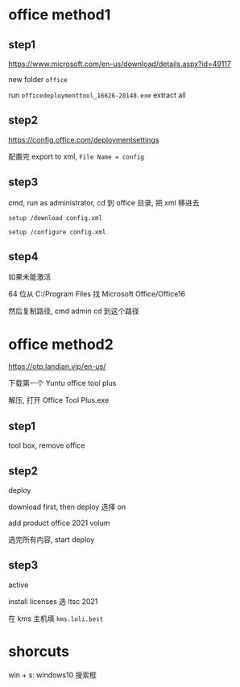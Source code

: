 # office method1

## step1

https://www.microsoft.com/en-us/download/details.aspx?id=49117

new folder `office`

run `officedeploymenttool_16626-20148.exe` extract all

## step2

https://config.office.com/deploymentsettings

配置完 export to xml, `File Name = config`

## step3

cmd, run as administrator, cd 到 office 目录, 把 xml 移进去

`setup /download config.xml`

`setup /configure config.xml`

## step4

如果未能激活

64 位从 C:/Program Files 找 Microsoft Office/Office16

然后复制路径, cmd admin cd 到这个路径

# office method2

https://otp.landian.vip/en-us/

下载第一个 Yuntu office tool plus

解压, 打开 Office Tool Plus.exe

## step1

tool box, remove office

## step2

deploy

download first, then deploy 选择 on

add product office 2021 volum

选完所有内容, start deploy

## step3

active

install licenses 选 ltsc 2021

在 kms 主机填 `kms.loli.best`

# shorcuts

win + s: windows10 搜索框
